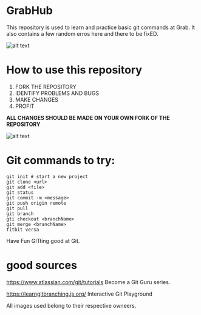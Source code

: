 # GrabHub
This repository is used to learn and practice basic git commands at Grab. It also contains a few random erros here and there to be fixED.

![alt text](https://speckyboy.com/wp-content/uploads/2013/05/learn_git_01.jpg)

# How to use this repository
1. FORK THE REPOSITORY 
2. IDENTIFY PROBLEMS AND BUGS
3. MAKE CHANGES
4. PROFIT 

**ALL CHANGES SHOULD BE MADE ON YOUR OWN FORK OF THE REPOSITORY**

![alt text](https://imgs.xkcd.com/comics/git_2x.png)



# Git commands to try:
```
git init # start a new project
git clone <url>
git add <file>
git status
git commit -m <message>
git push origin remote
git pull
git branch
gti checkout <branchName>
git merge <branchName>
fitbit versa 
```

Have Fun GITting good at Git.

# good sources
https://www.atlassian.com/git/tutorials Become a Git Guru series.

https://learngitbranching.js.org/ Interactive Git Playground

All images used belong to their respective owneers.
